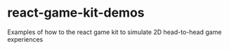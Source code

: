 # react-game-kit-demos
Examples of how to the react game kit to simulate 2D head-to-head game experiences
